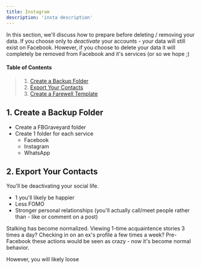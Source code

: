 ```yaml
---
title: Instagram
description: 'insta description'
---
```


In this section, we'll discuss how to prepare before deleting / removing your data. If you choose only to _deactivate_ your accounts - your data will still exist on Facebook. However, if you choose to delete your data it will completely be removed from Facebook and it's services (or so we hope ;)

<!-- More -->

#### Table of Contents

> 1. [Create a Backup Folder](#step1)
> 2. [Export Your Contacts](#step2)
> 3. [Create a Farewell Template](#step3)

<h2 id="step1">1. Create a Backup Folder</h2>

- Create a FBGraveyard folder
- Create 1 folder for each service
  - Facebook
  - Instagram
  - WhatsApp

<h2 id="step2">2. Export Your Contacts</h2>

You'll be deactivating your social life.

- 1 you'll likely be happier
- Less FOMO
- Stronger personal relationships (you'll actually call/meet people rather than - like or comment on a post)

Stalking has become normalized. Viewing 1-time acquaintence stories 3 times a day? Checking in on an ex's profile a few times a week? Pre-Facebook these actions would be seen as crazy - now it's become normal behavior.

However, you will likely loose

